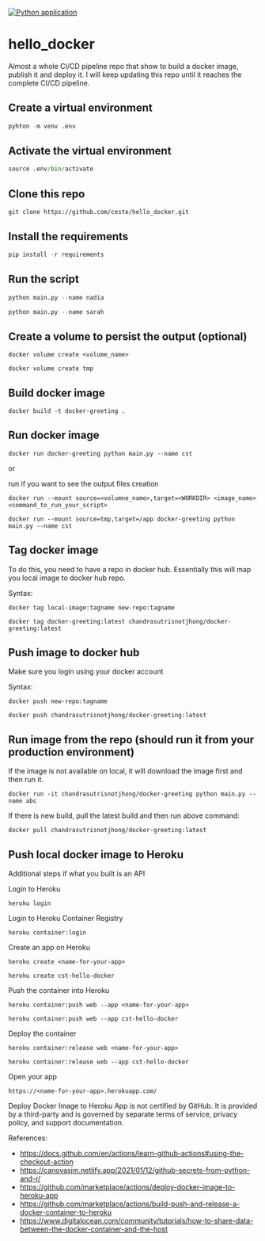 [![Python application](https://github.com/ceste/hello_docker/actions/workflows/main.yml/badge.svg)](https://github.com/ceste/hello_docker/actions/workflows/main.yml)

# hello_docker

Almost a whole CI/CD pipeline repo that show to build a docker image, publish it and deploy it. I will keep updating this repo until it reaches the complete CI/CD pipeline.


## Create a virtual environment

```python
pyhton -m venv .env
```

## Activate the virtual environment

```python
source .env/bin/activate
```

## Clone this repo

```git
git clone https://github.com/ceste/hello_docker.git
```

## Install the requirements

```python
pip install -r requirements
```

## Run the script

```python
python main.py --name nadia
```

```python
python main.py --name sarah
```

## Create a volume to persist the output (optional)

```-docker
docker volume create <volume_name>
```

```-docker
docker volume create tmp
```

## Build docker image

```docker
docker build -t docker-greeting .
```

## Run docker image

```docker
docker run docker-greeting python main.py --name cst
```

or 

run if you want to see the output files creation

```docker 
docker run --mount source=<volumne_name>,target=<WORKDIR> <image_name> <command_to_run_your_script>
```

```docker 
docker run --mount source=tmp,target=/app docker-greeting python main.py --name cst
```

## Tag docker image

To do this, you need to have a repo in docker hub. Essentially this will map you local image to docker hub repo.

Syntax:

```docker
docker tag local-image:tagname new-repo:tagname
```

```docker
docker tag docker-greeting:latest chandrasutrisnotjhong/docker-greeting:latest
```

## Push image to docker hub

Make sure you login using your docker account

Syntax:
```docker
docker push new-repo:tagname
```

```docker
docker push chandrasutrisnotjhong/docker-greeting:latest
```

## Run image from the repo (should run it from your production environment)

If the image is not available on local, it will download the image first and then run it.

```docker
docker run -it chandrasutrisnotjhong/docker-greeting python main.py --name abc
```

If there is new build, pull the latest build and then run above command:

```docker
docker pull chandrasutrisnotjhong/docker-greeting:latest
```

## Push local docker image to Heroku

Additional steps if what you built is an API

Login to Heroku 

```
heroku login
```

Login to Heroku Container Registry

```
heroku container:login
```

Create an app on Heroku 

```heroku
heroku create <name-for-your-app>
```

```heroku
heroku create cst-hello-docker
```

Push the container into Heroku

```heroku
heroku container:push web --app <name-for-your-app>
```

```heroku
heroku container:push web --app cst-hello-docker
```

Deploy the container

```heroku
heroku container:release web <name-for-your-app>
```

```heroku
heroku container:release web --app cst-hello-docker
```

Open your app 

```
https://<name-for-your-app>.herokuapp.com/
```



Deploy Docker Image to Heroku App is not certified by GitHub. It is provided by a third-party and is governed by separate terms of service, privacy policy, and support documentation.
  


References:
- https://docs.github.com/en/actions/learn-github-actions#using-the-checkout-action
- https://canovasjm.netlify.app/2021/01/12/github-secrets-from-python-and-r/
- https://github.com/marketplace/actions/deploy-docker-image-to-heroku-app 
- https://github.com/marketplace/actions/build-push-and-release-a-docker-container-to-heroku
- https://www.digitalocean.com/community/tutorials/how-to-share-data-between-the-docker-container-and-the-host 

  

